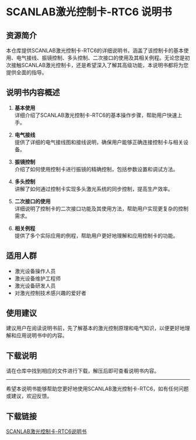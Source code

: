 # SCANLAB激光控制卡-RTC6 说明书

## 资源简介

本仓库提供SCANLAB激光控制卡-RTC6的详细说明书，涵盖了该控制卡的基本使用、电气接线、振镜控制、多头控制、二次接口的使用及其相关例程。无论您是初次接触SCANLAB激光控制卡，还是希望深入了解其高级功能，本说明书都将为您提供全面的指导。

## 说明书内容概述

1. **基本使用**  
   详细介绍了SCANLAB激光控制卡-RTC6的基本操作步骤，帮助用户快速上手。

2. **电气接线**  
   提供了详细的电气接线图和接线说明，确保用户能够正确连接控制卡与相关设备。

3. **振镜控制**  
   介绍了如何使用控制卡进行振镜的精确控制，包括参数设置和调试方法。

4. **多头控制**  
   讲解了如何通过控制卡实现多头激光系统的同步控制，提高生产效率。

5. **二次接口的使用**  
   详细说明了控制卡的二次接口功能及其使用方法，帮助用户实现更复杂的控制需求。

6. **相关例程**  
   提供了多个实际应用的例程，帮助用户更好地理解和应用控制卡的功能。

## 适用人群

- 激光设备操作人员
- 激光设备维护工程师
- 激光设备研发人员
- 对激光控制技术感兴趣的爱好者

## 使用建议

建议用户在阅读说明书前，先了解基本的激光控制原理和电气知识，以便更好地理解和应用说明书中的内容。

## 下载说明

请在仓库中找到相应的文件进行下载，解压后即可查看说明书内容。

---

希望本说明书能够帮助您更好地使用SCANLAB激光控制卡-RTC6，如有任何问题或建议，欢迎反馈。

## 下载链接

[SCANLAB激光控制卡-RTC6说明书](https://pan.quark.cn/s/ace39f325135)